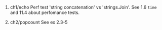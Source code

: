 1. ch1/echo
Perf test 'string concatenation' vs 'strings.Join'. See 1.6 `time` and 11.4 about perfomance tests.

2. ch2/popcount
See ex 2.3-5